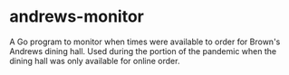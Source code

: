 # andrews-monitor
A Go program to monitor when times were available to order for Brown's Andrews dining hall. Used during the portion of the pandemic when the dining hall was only available for online order.
